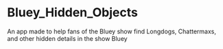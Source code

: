 # Bluey_Hidden_Objects
An app made to help fans of the Bluey show find Longdogs, Chattermaxs, and other hidden details in the show Bluey
